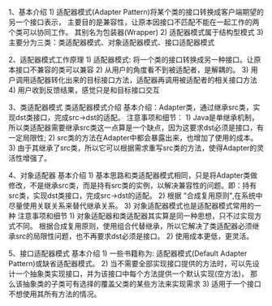 1、基本介绍
    1) 适配器模式(Adapter Pattern)将某个类的接口转换成客户端期望的另一个接口表示，
       主要目的是兼容性，让原本因接口不匹配不能在一起工作的两个类可以协同工作。
       其别名为包装器(Wrapper)
    2) 适配器模式属于结构型模式
    3) 主要分为三类：类适配器模式、对象适配器模式、接口适配器模式
    
    
2、适配器模式工作原理
    1) 适配器模式: 将一个类的接口转换成另一种接口。让原本接口不兼容的类可以兼容
    2) 从用户的角度看不到被适配者，是解耦的。
    3) 用户调用适配器转化出来的目标接口方法，适配器再调用被适配者的相关接口方法
    4) 用户收到反馈结果，感觉只是和目标接口交互
    
    
3、类适配器模式
    类适配器模式介绍
    基本介绍：Adapter类，通过继承src类，实现dst类接口，完成src->dst的适配。
    注意事项和细节：
        1) Java是单继承机制，所以类适配器需要继承src类这一点算是一个缺点，因为这要求dst必须是接口，有一定局限性;
        2) src类的方法在Adapter中都会暴露出来，也增加了使用的成本。
        3) 由于其继承了src类，所以它可以根据需求重写src类的方法，使得Adapter的灵活性增强了。
        
        
4、对象适配器
    基本介绍
        1) 基本思路和类适配器模式相同，只是将Adapter类做修改，不是继承src类，而是持有src类的实例，以解决兼容性的问题。即：持有src类，实现dst类接口，完成src->dst的适配。
        2) 根据 "合成复用原则",在系统中尽量使用关联关系来替代继承关系。
        3) 对象适配器模式也是适配器模式常用的一种
    注意事项和细节
         1) 对象适配器和类适配器其实算是同一种思想，只不过实现方式不同。
            根据合成复用原则，使用组合代替继承，所以它解决了类适配器必须继承src的局限性问题，也不再要求dst必须是接口。
         2) 使用成本更低，更灵活。
         
5、接口适配器模式
     基本介绍
        1) 一些书籍称为: 适配器模式(Default Adapter Pattern)或缺省适配器模式。
        2) 当不需要全部实现接口提供的方法时，可以先设计一个抽象类实现接口，并为该接口中每个方法提供一个默认实现(空方法)，
           那么该抽象类的子类可有选择的覆盖父类的某些方法来实现需求
        3) 适用于一个接口不想使用其所有方法的情况。         